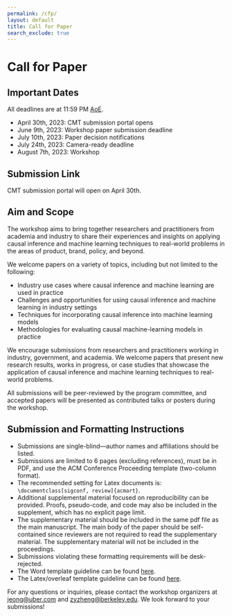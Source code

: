 ```yaml
---
permalink: /cfp/
layout: default
title: Call for Paper
search_exclude: true
---
```


# **Call for Paper**

## **Important Dates**

All deadlines are at 11:59 PM [AoE](https://www.timeanddate.com/time/zones/aoe).
* April 30th, 2023: CMT submission portal opens
* June 9th, 2023: Workshop paper submission deadline
* July 10th, 2023: Paper decision notifications
* July 24th, 2023: Camera-ready deadline
* August 7th, 2023: Workshop

## **Submission Link**

CMT submission portal will open on April 30th.

## **Aim and Scope**

The workshop aims to bring together researchers and practitioners from academia and industry to share their experiences
and insights on applying causal inference and machine learning techniques to real-world problems in the areas of
product, brand, policy, and beyond.

We welcome papers on a variety of topics, including but not limited to the following:
* Industry use cases where causal inference and machine learning are used in practice
* Challenges and opportunities for using causal inference and machine learning in industry settings
* Techniques for incorporating causal inference into machine learning models
* Methodologies for evaluating causal machine-learning models in practice

We encourage submissions from researchers and practitioners working in industry, government, and academia. We welcome
papers that present new research results, works in progress, or case studies that showcase the application of causal
inference and machine learning techniques to real-world problems.

All submissions will be peer-reviewed by the program committee, and accepted papers will be presented as contributed
talks or posters during the workshop.

## **Submission and Formatting Instructions**

* Submissions are single-blind—author names and affiliations should be listed.
* Submissions are limited to 6 pages (excluding references), must be in PDF, and use the ACM Conference Proceeding
template (two-column format).
* The recommended setting for Latex documents is:
`\documentclass[sigconf, review]{acmart}`.
* Additional supplemental material focused on reproducibility can be provided. Proofs, pseudo-code, and code may also be
included in the supplement, which has no explicit page limit.
* The supplementary material should be included in the same pdf file as the main manuscript. The main body of the paper
should be self-contained since reviewers are not required to read the supplementary material. The supplementary material
will not be included in the proceedings.
* Submissions violating these formatting requirements will be desk-rejected.
* The Word template guideline can be found [here](https://www.acm.org/publications/proceedings-template).
* The Latex/overleaf template guideline can be found
[here](https://www.overleaf.com/latex/templates/association-for-computing-machinery-acm-sig-proceedings-template/bmvfhcdnxfty).

For any questions or inquiries, please contact the workshop organizers at [jeong@uber.com](mailto:jeong@uber.com) and
[zyzheng@berkeley.edu](mailto:zyzheng@berkeley.edu). We
look forward to your submissions!
